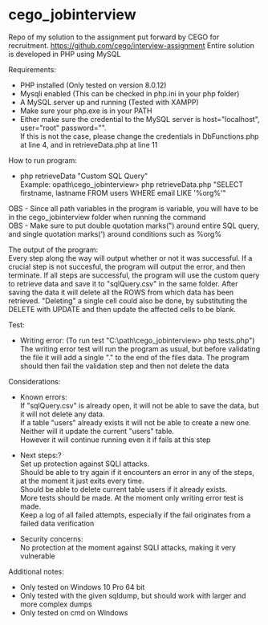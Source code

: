 # cego_jobinterview
Repo of my solution to the assignment put forward by CEGO for recruitment.
https://github.com/cego/interview-assignment
Entire solution is developed in PHP using MySQL



Requirements:</br>
- PHP installed (Only tested on version 8.0.12)</br>
- Mysqli enabled (This can be checked in php.ini in your php folder)</br>
- A MySQL server up and running (Tested with XAMPP)</br>
- Make sure your php.exe is in your PATH</br>
- Either make sure the credential to the MySQL server is host="localhost", user="root" password="".</br>
	If this is not the case, please change the credentials in DbFunctions.php at line 4, and in retrieveData.php at line 11</br>

How to run program:</br>
- php retrieveData "Custom SQL Query"</br>
Example: opath\cego_jobinterview> php retrieveData.php "SELECT firstname, lastname FROM users WHERE email LIKE '%org%'"</br>


OBS - Since all path variables in the program is variable, you will have to be in the cego_jobinterview folder when running the command</br>
OBS - Make sure to put double quotation marks(") around entire SQL query, and single quotation marks(') around conditions such as %org%</br>


The output of the program:</br>
Every step along the way will output whether or not it was successful.
If a crucial step is not succesful, the program will output the error, and then terminate.
If all steps are successful, the program will use the custom query to retrieve data and save it to "sqlQuery.csv" in the same folder.
After saving the data it will delete all the ROWS from which data has been retrieved.
"Deleting" a single cell could also be done, by substituting the DELETE with UPDATE and then update the affected cells to be blank.



Test:
- Writing error: (To run test "C:\path\cego_jobinterview> php tests.php")</br>
	The writing error test will run the program as usual, but before validating the file it will add a single "." to the end of the files data.
	The program should then fail the validation step and then not delete the data

Considerations:
- Known errors:</br>
	If "sqlQuery.csv" is already open, it will not be able to save the data, but it will not delete any data.</br>
	If a table "users" already exists it will not be able to create a new one. Neither will it update the current "users" table. </br>
		However it will continue running even it if fails at this step
	
- Next steps:?</br>
	Set up protection against SQLI attacks.</br>
	Should be able to try again if it encounters an error in any of the steps, at the moment it just exits every time.</br>
	Should be able to delete current table users if it already exists.</br>
	More tests should be made. At the moment only writing error test is made.</br>
	Keep a log of all failed attempts, especially if the fail originates from a failed data verification
- Security concerns:</br>
	No protection at the moment against SQLI attacks, making it very vulnerable</br>




Additional notes:</br>
- Only tested on Windows 10 Pro 64 bit</br>
- Only tested with the given sqldump, but should work with larger and more complex dumps</br>
- Only tested on cmd on Windows</br>
